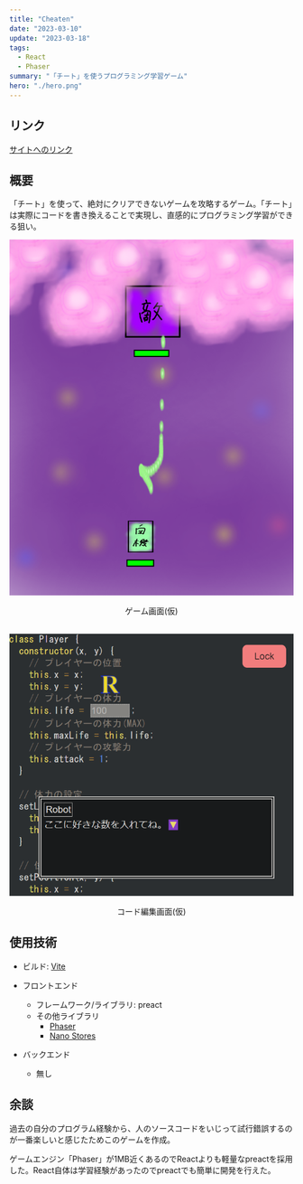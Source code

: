 ```yaml
---
title: "Cheaten"
date: "2023-03-10"
update: "2023-03-18"
tags:
  - React
  - Phaser
summary: "「チート」を使うプログラミング学習ゲーム"
hero: "./hero.png"
---
```


## リンク

[サイトへのリンク](https://cheaten.pages.dev)

## 概要

「チート」を使って、絶対にクリアできないゲームを攻略するゲーム。「チート」は実際にコードを書き換えることで実現し、直感的にプログラミング学習ができる狙い。

![ゲーム画面(仮)](./game.png)
<div style="text-align:center">ゲーム画面(仮)</div>

<br>

![コード編集画面(仮)](./code.png)
<div style="text-align:center">コード編集画面(仮)</div>

## 使用技術

- ビルド: [Vite](https://github.com/vitejs/vite)

- フロントエンド
  - フレームワーク/ライブラリ: preact
  - その他ライブラリ
    - [Phaser](https://github.com/photonstorm/phaser)
    - [Nano Stores](https://github.com/nanostores/nanostores)

- バックエンド
  - 無し

## 余談

過去の自分のプログラム経験から、人のソースコードをいじって試行錯誤するのが一番楽しいと感じたためこのゲームを作成。

ゲームエンジン「Phaser」が1MB近くあるのでReactよりも軽量なpreactを採用した。React自体は学習経験があったのでpreactでも簡単に開発を行えた。
